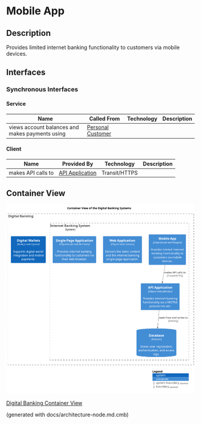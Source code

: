 # Mobile App
## Description
Provides limited internet banking functionality to customers via mobile devices.


## Interfaces

### Synchronous Interfaces

#### Service
| Name | Called From | Technology | Description |
|---|---|---|---|
| views account balances and makes payments using | [Personal Customer](../../mybank/personal-customer.md) |  |  |

#### Client
| Name | Provided By | Technology | Description |
|---|---|---|---|
| makes API calls to | [API Application](../../mybank/digital-banking/api-application.md) | Transit/HTTPS |  |

## Container View
![Container View of the Digital Banking Systems](../../mybank/digital-banking/container-view.png)

[Digital Banking Container View](../../mybank/digital-banking/container-view.md)


(generated with docs/architecture-node.md.cmb)
